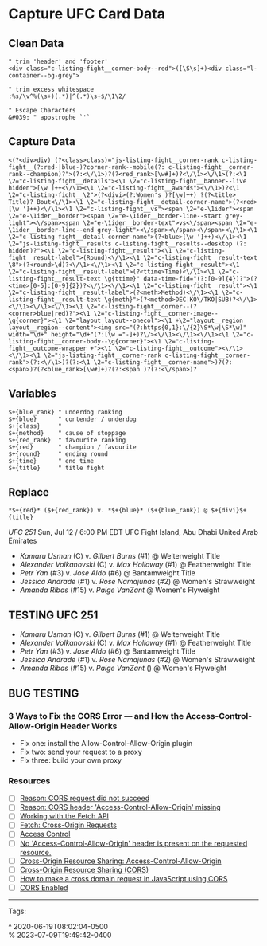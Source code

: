 # Capture UFC Card Data

## Clean Data

```vim
" trim 'header' and 'footer'
<div class="c-listing-fight__corner-body--red">([\S\s]+)<div class="l-container--bg-grey">

" trim excess whitespace
:%s/\v^%(\s+)(.*)|^(.*)\s+$/\1\2/

" Escape Characters
&#039; " apostrophe `'`
```

## Capture Data

```vim
<(?<div>div) (?<class>class)="js-listing-fight__corner-rank c-listing-fight__(?:red-|blue-)?corner-rank--mobile(?: c-listing-fight__corner-rank--champion)?">(?:<\/\1>)?(?<red_rank>[\w#]+)?<\/\1><\/\1>(?:<\1 \2="c-listing-fight__details"><\1 \2="c-listing-fight__banner--live hidden">[\w ]++<\/\1><\1 \2="c-listing-fight__awards"><\/\1>)?<\1 \2="c-listing-fight__\2">(?<divi>(?:Women's )?[\w]++) ?(?<title> Title)? Bout<\/\1><\1 \2="c-listing-fight__detail-corner-name">(?<red>[\w ']++)<\/\1><\1 \2="c-listing-fight__vs"><span \2="e-\1ider"><span \2="e-\1ider__border"><span \2="e-\1ider__border-line--start grey-light"><\/span><span \2="e-\1ider__border-text">vs<\/span><span \2="e-\1ider__border-line--end grey-light"><\/span><\/span><\/span><\/\1><\1 \2="c-listing-fight__detail-corner-name">(?<blue>[\w ']++)<\/\1><\1 \2="js-listing-fight__results c-listing-fight__results--desktop (?: hidden)?"><\1 \2="c-listing-fight__result"><\1 \2="c-listing-fight__result-label">(Round)<\/\1><\1 \2="c-listing-fight__result-text \8">(?<round>\d)?<\/\1><\/\1><\1 \2="c-listing-fight__result"><\1 \2="c-listing-fight__result-label">(?<ttime>Time)<\/\1><\1 \2="c-listing-fight__result-text \g{ttime}" data-time-fid="(?:[0-9]{4})?">(?<time>[0-5]:[0-9]{2})?<\/\1><\/\1><\1 \2="c-listing-fight__result"><\1 \2="c-listing-fight__result-label">(?<meth>Method)<\/\1><\1 \2="c-listing-fight__result-text \g{meth}">(?<method>DEC|KO\/TKO|SUB)?<\/\1><\/\1><\/\1><\/\1><\1 \2="c-listing-fight__corner--(?<corner>blue|red)?"><\1 \2="c-listing-fight__corner-image--\g{corner}"><\1 \2="layout layout--onecol"><\1 +\2="layout__region layout__region--content"><img src="(?:https{0,1}:\/{2}\S*\w|\S*\w)" width="\d+" height="\d+"(?:[\w ="-]+)?\/><\/\1><\/\1><\/\1><\1 \2="c-listing-fight__corner-body--\g{corner}"><\1 \2="c-listing-fight__outcome-wrapper +"><\1 \2="c-listing-fight__outcome"><\/\1><\/\1><\1 \2="js-listing-fight__corner-rank c-listing-fight__corner-rank">(?:<\/\1>)?(?:<\1 \2="c-listing-fight__corner-name">)?(?:<span>)?(?<blue_rank>[\w#]+)?(?:<span )?(?:<\/span>)?
```

<!-- Doesn't grab two non-ranked fighters correctly -->

## Variables

```vim
$+{blue_rank} " underdog ranking
$+{blue}      " contender / underdog
$+{class}     "
$+{method}    " cause of stoppage
$+{red_rank}  " favourite ranking
$+{red}       " champion / favourite
$+{round}     " ending round
$+{time}      " end time
$+{title}     " title fight
```

## Replace

```vim
*$+{red}* ($+{red_rank}) v. *$+{blue}* ($+{blue_rank}) @ $+{divi}$+{title}
```

_UFC 251_ 
Sun, Jul 12 / 6:00 PM EDT 
UFC Fight Island, Abu Dhabi United Arab Emirates

- _Kamaru Usman_ (C) v. _Gilbert Burns_ (#1) @ Welterweight Title
- _Alexander Volkanovski_ (C) v. _Max Holloway_ (#1) @ Featherweight Title
- _Petr Yan_ (#3) v. _Jose Aldo_ (#6) @ Bantamweight Title
- _Jessica Andrade_ (#1) v. _Rose Namajunas_ (#2) @ Women's Strawweight
- _Amanda Ribas_ (#15) v. _Paige VanZant_ @ Women's Flyweight

## TESTING UFC 251

- _Kamaru Usman_ (C) v. _Gilbert Burns_ (#1) @ Welterweight Title
- _Alexander Volkanovski_ (C) v. _Max Holloway_ (#1) @ Featherweight Title
- _Petr Yan_ (#3) v. _Jose Aldo_ (#6) @ Bantamweight Title
- _Jessica Andrade_ (#1) v. _Rose Namajunas_ (#2) @ Women's Strawweight
- _Amanda Ribas_ (#15) v. _Paige VanZant_ () @ Women's Flyweight

## BUG TESTING

<!-- did not work. did not capture any data -->

### 3 Ways to Fix the CORS Error — and How the Access-Control-Allow-Origin Header Works

- Fix one: install the Allow-Control-Allow-Origin plugin
- Fix two: send your request to a proxy
- Fix three: build your own proxy

### Resources

- [ ] [Reason: CORS request did not succeed](https://developer.mozilla.org/en-US/docs/Web/HTTP/CORS/Errors/CORSDidNotSucceed)
- [ ] [Reason: CORS header 'Access-Control-Allow-Origin' missing](https://developer.mozilla.org/en-US/docs/Web/HTTP/CORS/Errors/CORSMissingAllowOrigin)
- [ ] [Working with the Fetch API](https://developers.google.com/web/ilt/pwa/working-with-the-fetch-api)
- [ ] [Fetch: Cross-Origin Requests](https://javascript.info/fetch-crossorigin)
- [ ] [Access Control](https://medium.com/@dtkatz/3-ways-to-fix-the-cors-error-and-how-access-control-allow-origin-works-d97d55946d9)
- [ ] [No 'Access-Control-Allow-Origin' header is present on the requested resource.](https://support.google.com/webmasters/thread/24208906?hl=en)
- [ ] [Cross-Origin Resource Sharing: Access-Control-Allow-Origin](https://wanago.io/2018/11/05/cors-cross-origin-resource-sharing/)
- [ ] [Cross-Origin Resource Sharing (CORS)](https://web.dev/cross-origin-resource-sharing/)
- [ ] [How to make a cross domain request in JavaScript using CORS](https://www.moxio.com/blog/12/how-to-make-a-cross-domain-request-in-javascript-using-cors)
- [ ] [CORS Enabled](https://www.w3.org/wiki/CORS_Enabled)

- - -
<!--sources-->

[1]: https://www.ufc.com/event/ufc-250 "UFC 250"
[2]: https://www.ufc.com/event/ufc-251 "UFC 251"
[3]: https://dvk92099qvr17.cloudfront.net/V1/971/Fnt.json

Tags:

^ 2020-06-19T08:02:04-0500\
% 2023-07-09T19:49:42-0400
